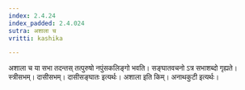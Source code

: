 ```yaml
---
index: 2.4.24
index_padded: 2.4.024
sutra: अशाला च
vritti: kashika

---
```

अशाला च या सभा तदन्तस् तत्पुरुषो नपुंसकलिङ्गो भवति। सङ्घातवचनो ऽत्र सभाशब्दो गृह्यते। स्त्रीसभम्। दासीसभम्। दासीसङ्घातः इत्यर्थः। अशाला इति किम्। अनाथकुटी इत्यर्थः।